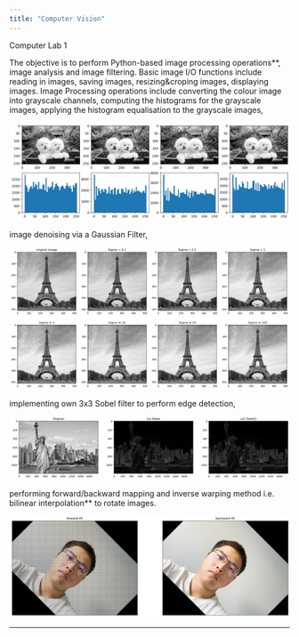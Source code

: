 ```yaml
---
title: "Computer Vision"
---
```


Computer Lab 1

The objective is to perform Python-based image processing operations**, image analysis and image filtering. Basic image I/O functions include reading in images, saving images, resizing&croping images, displaying images. Image Processing operations include converting the colour image into grayscale channels, computing the histograms for the grayscale images, applying the histogram equalisation to the grayscale images,

![image info](images/histogram.png)

image denoising via a Gaussian Filter,

![image info](images/gaussianfilter.png)

implementing own 3x3 Sobel filter to perform edge detection,

![image info](images/sobel.png)

performing forward/backward mapping and inverse warping method i.e. bilinear interpolation** to rotate images.

![image info](images/rotation.png)

---
